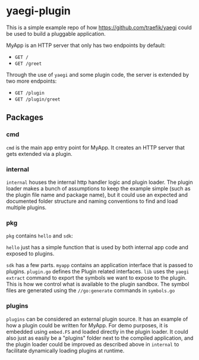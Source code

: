 # yaegi-plugin

This is a simple example repo of how https://github.com/traefik/yaegi
could be used to build a pluggable application.

MyApp is an HTTP server that only has two endpoints by default:
- `GET /`
- `GET /greet`

Through the use of `yaegi` and some plugin code, the server is
extended by two more endpoints:
- `GET /plugin`
- `GET /plugin/greet`

## Packages

### cmd
`cmd` is the main app entry point for MyApp. It creates an HTTP 
server that gets extended via a plugin.

### internal
`internal` houses the internal http handler logic and plugin loader.
The plugin loader makes a bunch of assumptions to keep the example
simple (such as the plugin file name and package name), but it
could use an expected and documented folder structure and naming
conventions to find and load multiple plugins.

### pkg
`pkg` contains `hello` and `sdk`:

`hello` just has a simple function
that is used by both internal app code and exposed to plugins.

`sdk` has a few parts. `myapp` contains an application interface
that is passed to plugins. `plugin.go` defines the Plugin related
interfaces. `lib` uses the `yaegi extract` command to export the
symbols we want to expose to the plugin. This is how we control
what is available to the plugin sandbox. The symbol files are
generated using the `//go:generate` commands in `symbols.go`

### plugins
`plugins` can be considered an external plugin source. It has
an example of how a plugin could be written for MyApp. For demo
purposes, it is embedded using `embed.FS` and loaded directly in
the plugin loader. It could also just as easily be a "plugins"
folder next to the compiled application, and the plugin loader could be
improved as described above in `internal` to facilitate dynamically
loading plugins at runtime.


